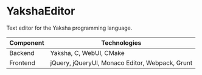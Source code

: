 # YakshaEditor

Text editor for the Yaksha programming language.

| Component | Technologies                                    |
|-----------|-------------------------------------------------|
| Backend   | Yaksha, C, WebUI, CMake                         |
| Frontend  | jQuery, jQueryUI, Monaco Editor, Webpack, Grunt |
